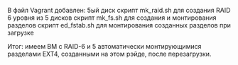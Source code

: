 В файл Vagrant добавлен:
 5ый диск
 скрипт mk_raid.sh для создания RAID 6 уровня из 5 дисков
 скрипт mk_fs.sh для создания и монтирования разделов
 скрипт ed_fstab.sh для монтирования созданных разделов при загрузке

Итог: имеем ВМ с RAID-6 и 5 автоматически монтирующимися разделами EXT4, созданными на этом рэйде, после перезагрузки.

